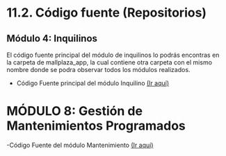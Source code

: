 # 11.2. Código fuente (Repositorios)

## Módulo 4: Inquilinos
El código fuente principal del módulo de inquilinos lo podrás encontras en la carpeta de mallplaza_app, la cual contiene otra carpeta con el mismo nombre donde se podra observar todos los módulos realizados.

- Código Fuente principal del módulo Inquilino
[(Ir aquí)](../../mallplaza_app/mallplaza_app/inquilino/)

# MÓDULO 8: Gestión de Mantenimientos Programados

-Código Fuente del módulo Mantenimiento
[(Ir aquí)](../../mallplaza_app/mallplaza_app/mantenimiento/)